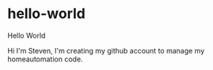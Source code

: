 # hello-world
Hello World

Hi I'm Steven, I'm creating my github account to manage my homeautomation code. 

